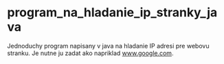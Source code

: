 # program_na_hladanie_ip_stranky_java
Jednoduchy program napisany v java na hladanie IP adresi pre webovu stranku. Je nutne ju zadat ako napriklad www.google.com.
